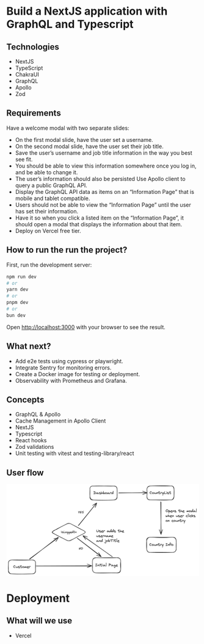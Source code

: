 # Build a NextJS application with GraphQL and Typescript

## Technologies

- NextJS
- TypeScript
- ChakraUI
- GraphQL
- Apollo
- Zod

## Requirements

Have a welcome modal with two separate slides:

- On the first modal slide, have the user set a username.
- On the second modal slide, have the user set their job title.
- Save the user’s username and job title information in the way you best see fit.
- You should be able to view this information somewhere once you log in, and be able to change it.
- The user’s information should also be persisted
  Use Apollo client to query a public GraphQL API.
- Display the GraphQL API data as items on an “Information Page” that is mobile and tablet compatible.
- Users should not be able to view the “Information Page” until the user has set their information.
- Have it so when you click a listed item on the “Information Page”, it should open a modal that displays the information about that item.
- Deploy on Vercel free tier.

## How to run the run the project?

First, run the development server:

```bash
npm run dev
# or
yarn dev
# or
pnpm dev
# or
bun dev
```

Open [http://localhost:3000](http://localhost:3000) with your browser to see the result.

## What next?

- Add e2e tests using cypress or playwright.
- Integrate Sentry for monitoring errors.
- Create a Docker image for testing or deployment.
- Observability with Prometheus and Grafana.

## Concepts

- GraphQL & Apollo
- Cache Management in Apollo Client
- NextJS
- Typescript
- React hooks
- Zod validations
- Unit testing with vitest and testing-library/react

## User flow

![](./diagrams/data-flow.png)

# Deployment

## What will we use

- Vercel
